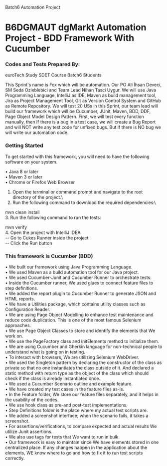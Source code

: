
Batch6 Automation Project
# B6DGMAUT dgMarkt Automation Project  - BDD Framework With Cucumber

### Codes and Tests Prepared By:

euroTech Study SDET Course Batch6 Students

This Sprint's name is Fox which will be automation. Our PO Ali İhsan Deveci, SM Seda Ozleblebici and Team Lead Nihan Tasci Uygur. 
We will use Java Programming Language, IntelliJ as IDE, Maven as build management tool, Jira as Project Management Tool, 
Git as Version Control System and GitHub as Remote Repository. We will test 20 USs in this Sprint, our team lead will build our 
framework which will be Cucumber, JUnit, Maven, BDD, DDF, Page Object Model Design Pattern. 
First, we will test every function manually, then If there is a bug in a test case, we will create a Bug Report and will NOT write 
any test code for unfixed bugs. But if there is NO bug we will write our automation code.

### Getting Started
To get started with this framework, you will need to have the following software on your system.

• Java 8 or later\
• Maven 3 or later\
• Chrome or Firefox Web Browser

1. Open the terminal or command prompt and navigate to the root directory of the project.\
2. Run the following command to download the required dependencies:\

mvn clean install\
3. Run the following command to run the tests:

mvn verify\
4. Open the project with IntelliJ IDEA\
-- Go to Cukes Runner inside the project\
-- Click the Run button

### This framework is Cucumber (BDD)
•  We built our framework using Java Programming Language.\
•  We used Maven as a build automation tool for our Java project.\
•  We used Cucumber-Junit and Cucumber Runner to orchestrate tests.\
•  Inside the Cucumber runner, We used glues to connect feature files to step definitions.\
•  We added the report plugin to Cucumber Runner to generate JSON and HTML reports.\
•  We have a Utilities package, which contains utility classes such as Configuration Reader.\
•  We are using Page Object Modelling to enhance test maintenance and reduce code duplication. This is one of the most famous Selenium approaches.\
•  We use Page Object Classes to store and identify the elements that We work on.\
•  We use the PageFactory class and initElements method to initialize them.\
•  We are using Cucumber and Gherkin language for non-technical people to understand what is going on in testing.\
•  To interact with browsers, We are utilizing Selenium WebDriver.\
•  We used the Singleton pattern by declaring the constructor of the class as private so that no one instantiates the class outside of it. And declared a static method with return type as the object of the class which should check if the class is already instantiated once.\
•  We used a Cucumber Scenario outline and example feature.\
•  We have created my test cases in the feature files as-is.\
•  In the Feature folder, We store our feature files separately, and it helps in the usability of the codes.\
•  We use hook class as pre-and post-test implementations.\
•  Step Definitions folder is the place where my actual test scripts are.\
•  We added a screenshot interface; when the scenario fails, it takes a screenshot.\
•  For assertions/verifications, to compare expected and actual results We utilize Junit assertions.\
•  We also use tags for tests that We want to run in bulk.\
•  Our framework is easy to maintain since We have elements stored in one centralized place. If any changes happen in the application about the elements, WE know where to go and how to fix it to run test scripts correctly.

